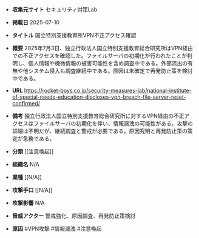 - **収集元サイト**
セキュリティ対策Lab

- **掲載日**
2025-07-10

- **タイトル**
国立特別支援教育所VPN不正アクセス確認

- **概要**
2025年7月3日、独立行政法人国立特別支援教育総合研究所はVPN経由での不正アクセスを確認した。ファイルサーバの初期化が行われたことが判明し、個人情報や機微情報の被害可能性を含め調査中である。外部流出の有無や他システム侵入も調査継続中である。原因は未確定で再発防止策を検討中である。

- **URL**
https://rocket-boys.co.jp/security-measures-lab/national-institute-of-special-needs-education-discloses-vpn-breach-file-server-reset-confirmed/

- **備考**
独立行政法人国立特別支援教育総合研究所に対するVPN経由の不正アクセスはファイルサーバの初期化を伴い、情報漏洩の可能性がある。攻撃の詳細は不明だが、継続調査と警戒が必要である。原因究明と再発防止策の策定が急務である。

- **分類**
[[注意喚起]]

- **組織名**
N/A

- **業種**
[[N/A]]

- **攻撃手口**
[[N/A]]

- **攻撃影響**
N/A

- **脅威アクター**
警戒強化、原因調査、再発防止策検討

- **原因**
#VPN攻撃 #情報漏洩 #注意喚起
